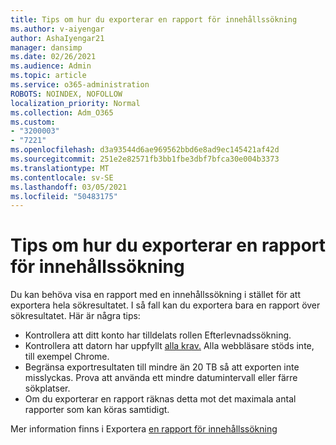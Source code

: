```yaml
---
title: Tips om hur du exporterar en rapport för innehållssökning
ms.author: v-aiyengar
author: AshaIyengar21
manager: dansimp
ms.date: 02/26/2021
ms.audience: Admin
ms.topic: article
ms.service: o365-administration
ROBOTS: NOINDEX, NOFOLLOW
localization_priority: Normal
ms.collection: Adm_O365
ms.custom:
- "3200003"
- "7221"
ms.openlocfilehash: d3a93544d6ae969562bbd6e8ad9ec145421af42d
ms.sourcegitcommit: 251e2e82571fb3bb1fbe3dbf7bfca30e004b3373
ms.translationtype: MT
ms.contentlocale: sv-SE
ms.lasthandoff: 03/05/2021
ms.locfileid: "50483175"
---
```

# <a name="tips-for-exporting-a-report-for-content-search"></a>Tips om hur du exporterar en rapport för innehållssökning

Du kan behöva visa en rapport med en innehållssökning i stället för att exportera hela sökresultatet. I så fall kan du exportera bara en rapport över sökresultatet. Här är några tips:

- Kontrollera att ditt konto har tilldelats rollen Efterlevnadssökning.
- Kontrollera att datorn har uppfyllt [alla krav.](https://go.microsoft.com/fwlink/?linkid=2102407) Alla webbläsare stöds inte, till exempel Chrome.
- Begränsa exportresultaten till mindre än 20 TB så att exporten inte misslyckas. Prova att använda ett mindre datumintervall eller färre sökplatser.
- Om du exporterar en rapport räknas detta mot det maximala antal rapporter som kan köras samtidigt.

Mer information finns i Exportera [en rapport för innehållssökning](https://go.microsoft.com/fwlink/?linkid=2102409)